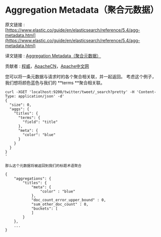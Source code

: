 # Aggregation Metadata（聚合元数据）

原文链接 : [https://www.elastic.co/guide/en/elasticsearch/reference/5.4/agg-metadata.html](https://www.elastic.co/guide/en/elasticsearch/reference/5.4/agg-metadata.html)

译文链接 : [Aggregation Metadata（聚合元数据）](/pages/viewpage.action?pageId=10030356)

贡献者 : [程威](/display/~chengwei)，[ApacheCN](/display/~apachecn)，[Apache中文网](/display/~apachechina)

您可以将一条元数据与请求时的各个聚合相关联，并一起返回。 考虑这个例子，我们想将颜色蓝色与我们的 **terms **聚合相关联。

```
curl -XGET 'localhost:9200/twitter/tweet/_search?pretty' -H 'Content-Type: application/json' -d'
{
  "size": 0,
  "aggs": {
    "titles": {
      "terms": {
        "field": "title"
      },
      "meta": {
        "color": "blue"
      }
    }
  }
}
'
```

```
那么这个元数据将被返回到我们的标题术语聚合
```

```
{
    "aggregations": {
        "titles": {
            "meta": {
                "color" : "blue"
            },
            "doc_count_error_upper_bound" : 0,
            "sum_other_doc_count" : 0,
            "buckets": [
            ]
        }
    },
    ...
}

```